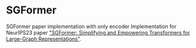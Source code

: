 # SGFormer
SGFormer paper implementation with only encoder
Implementation for NeurIPS23 paper ["SGFormer: Simplifying and Empowering Transformers for Large-Graph Representations"](https://arxiv.org/pdf/2306.10759).
